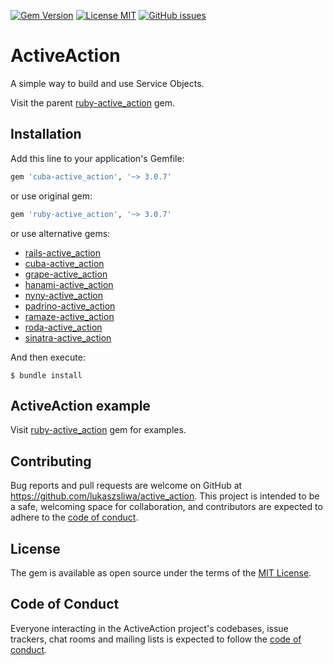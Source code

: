 
[![Gem Version](https://badge.fury.io/rb/cuba-active_action.svg)](https://badge.fury.io/rb/cuba-active_action)
[![License MIT](https://img.shields.io/github/license/lukaszsliwa/active_action)](https://github.com/lukaszsliwa/active_action/blob/main/LICENSE)
[![GitHub issues](https://img.shields.io/github/issues/lukaszsliwa/active_action)](https://github.com/lukaszsliwa/active_action/issues)

# ActiveAction

A simple way to build and use Service Objects.

Visit the parent [ruby-active_action](https://github.com/lukaszsliwa/active_action) gem.


## Installation

Add this line to your application's Gemfile:

```ruby
gem 'cuba-active_action', '~> 3.0.7'
```

or use original gem:

```ruby
gem 'ruby-active_action', '~> 3.0.7'
```

or use alternative gems:

* [rails-active_action](https://github.com/lukaszsliwa/rails-active_action)
* [cuba-active_action](https://github.com/lukaszsliwa/cuba-active_action)
* [grape-active_action](https://github.com/lukaszsliwa/grape-active_action)
* [hanami-active_action](https://github.com/lukaszsliwa/hanami-active_action)
* [nyny-active_action](https://github.com/lukaszsliwa/nyny-active_action)
* [padrino-active_action](https://github.com/lukaszsliwa/padrino-active_action)
* [ramaze-active_action](https://github.com/lukaszsliwa/ramaze-active_action)
* [roda-active_action](https://github.com/lukaszsliwa/roda-active_action)
* [sinatra-active_action](https://github.com/lukaszsliwa/sinatra-active_action)

And then execute:

    $ bundle install

## ActiveAction example

Visit [ruby-active_action](https://github.com/lukaszsliwa/active_action) gem for examples.


## Contributing

Bug reports and pull requests are welcome on GitHub at https://github.com/lukaszsliwa/active_action. This project is intended to be a safe, welcoming space for collaboration, and contributors are expected to adhere to the [code of conduct](https://github.com/lukaszsliwa/active_action/blob/master/CODE_OF_CONDUCT.md).


## License

The gem is available as open source under the terms of the [MIT License](https://opensource.org/licenses/MIT).

## Code of Conduct

Everyone interacting in the ActiveAction project's codebases, issue trackers, chat rooms and mailing lists is expected to follow the [code of conduct](https://github.com/lukaszsliwa/active_action/blob/master/CODE_OF_CONDUCT.md).
